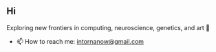 ## Hi

<!--
**Rmaain/Rmaain** is a ✨ _special_ ✨ repository because its `README.md` (this file) appears on your GitHub profile.
-->
Exploring new frontiers in computing, neuroscience, genetics, and art 🧠

- 📫 How to reach me: intornanow@gmail.com
  



